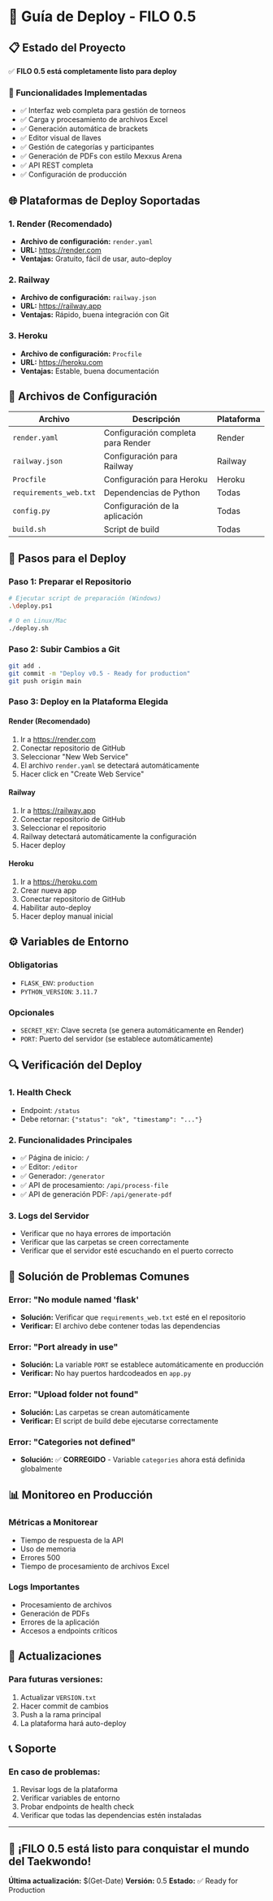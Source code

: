 # 🚀 Guía de Deploy - FILO 0.5

## 📋 Estado del Proyecto

✅ **FILO 0.5 está completamente listo para deploy**

### 🔧 Funcionalidades Implementadas
- ✅ Interfaz web completa para gestión de torneos
- ✅ Carga y procesamiento de archivos Excel
- ✅ Generación automática de brackets
- ✅ Editor visual de llaves
- ✅ Gestión de categorías y participantes
- ✅ Generación de PDFs con estilo Mexxus Arena
- ✅ API REST completa
- ✅ Configuración de producción

## 🌐 Plataformas de Deploy Soportadas

### 1. **Render** (Recomendado)
- **Archivo de configuración:** `render.yaml`
- **URL:** https://render.com
- **Ventajas:** Gratuito, fácil de usar, auto-deploy

### 2. **Railway**
- **Archivo de configuración:** `railway.json`
- **URL:** https://railway.app
- **Ventajas:** Rápido, buena integración con Git

### 3. **Heroku**
- **Archivo de configuración:** `Procfile`
- **URL:** https://heroku.com
- **Ventajas:** Estable, buena documentación

## 📁 Archivos de Configuración

| Archivo | Descripción | Plataforma |
|---------|-------------|------------|
| `render.yaml` | Configuración completa para Render | Render |
| `railway.json` | Configuración para Railway | Railway |
| `Procfile` | Configuración para Heroku | Heroku |
| `requirements_web.txt` | Dependencias de Python | Todas |
| `config.py` | Configuración de la aplicación | Todas |
| `build.sh` | Script de build | Todas |

## 🚀 Pasos para el Deploy

### Paso 1: Preparar el Repositorio
```bash
# Ejecutar script de preparación (Windows)
.\deploy.ps1

# O en Linux/Mac
./deploy.sh
```

### Paso 2: Subir Cambios a Git
```bash
git add .
git commit -m "Deploy v0.5 - Ready for production"
git push origin main
```

### Paso 3: Deploy en la Plataforma Elegida

#### **Render (Recomendado)**
1. Ir a https://render.com
2. Conectar repositorio de GitHub
3. Seleccionar "New Web Service"
4. El archivo `render.yaml` se detectará automáticamente
5. Hacer click en "Create Web Service"

#### **Railway**
1. Ir a https://railway.app
2. Conectar repositorio de GitHub
3. Seleccionar el repositorio
4. Railway detectará automáticamente la configuración
5. Hacer deploy

#### **Heroku**
1. Ir a https://heroku.com
2. Crear nueva app
3. Conectar repositorio de GitHub
4. Habilitar auto-deploy
5. Hacer deploy manual inicial

## ⚙️ Variables de Entorno

### **Obligatorias**
- `FLASK_ENV`: `production`
- `PYTHON_VERSION`: `3.11.7`

### **Opcionales**
- `SECRET_KEY`: Clave secreta (se genera automáticamente en Render)
- `PORT`: Puerto del servidor (se establece automáticamente)

## 🔍 Verificación del Deploy

### 1. **Health Check**
- Endpoint: `/status`
- Debe retornar: `{"status": "ok", "timestamp": "..."}`

### 2. **Funcionalidades Principales**
- ✅ Página de inicio: `/`
- ✅ Editor: `/editor`
- ✅ Generador: `/generator`
- ✅ API de procesamiento: `/api/process-file`
- ✅ API de generación PDF: `/api/generate-pdf`

### 3. **Logs del Servidor**
- Verificar que no haya errores de importación
- Verificar que las carpetas se creen correctamente
- Verificar que el servidor esté escuchando en el puerto correcto

## 🐛 Solución de Problemas Comunes

### **Error: "No module named 'flask'**
- **Solución:** Verificar que `requirements_web.txt` esté en el repositorio
- **Verificar:** El archivo debe contener todas las dependencias

### **Error: "Port already in use"**
- **Solución:** La variable `PORT` se establece automáticamente en producción
- **Verificar:** No hay puertos hardcodeados en `app.py`

### **Error: "Upload folder not found"**
- **Solución:** Las carpetas se crean automáticamente
- **Verificar:** El script de build debe ejecutarse correctamente

### **Error: "Categories not defined"**
- **Solución:** ✅ **CORREGIDO** - Variable `categories` ahora está definida globalmente

## 📊 Monitoreo en Producción

### **Métricas a Monitorear**
- Tiempo de respuesta de la API
- Uso de memoria
- Errores 500
- Tiempo de procesamiento de archivos Excel

### **Logs Importantes**
- Procesamiento de archivos
- Generación de PDFs
- Errores de la aplicación
- Accesos a endpoints críticos

## 🔄 Actualizaciones

### **Para futuras versiones:**
1. Actualizar `VERSION.txt`
2. Hacer commit de cambios
3. Push a la rama principal
4. La plataforma hará auto-deploy

## 📞 Soporte

### **En caso de problemas:**
1. Revisar logs de la plataforma
2. Verificar variables de entorno
3. Probar endpoints de health check
4. Verificar que todas las dependencias estén instaladas

---

## 🎉 ¡FILO 0.5 está listo para conquistar el mundo del Taekwondo!

**Última actualización:** $(Get-Date)
**Versión:** 0.5
**Estado:** ✅ Ready for Production
